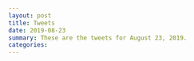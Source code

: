 ```yaml
---
layout: post
title: Tweets
date: 2019-08-23
summary: These are the tweets for August 23, 2019.
categories:
---
```


